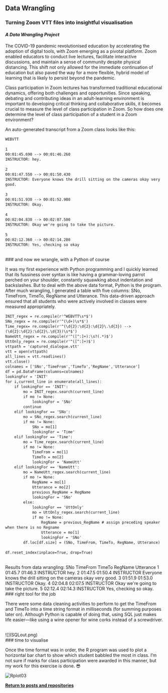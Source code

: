 ## Data Wrangling

### Turning Zoom VTT files into insightful visualisation

#### *A Data Wrangling Project*

The COVID-19 pandemic revolutionised education by accelerating the adoption of digital tools, with Zoom emerging as a pivotal platform. Zoom enabled educators to conduct live lectures, facilitate interactive discussions, and maintain a sense of community despite physical distancing. This shift not only allowed for the immediate continuation of education but also paved the way for a more flexible, hybrid model of learning that is likely to persist beyond the pandemic.

Class participation in Zoom lectures has transformed traditional educational dynamics, offering both challenges and opportunities. Since speaking, debating and contributing ideas in an adult-learning environment is important to developing critical thinking and collaborative skills, it becomes crucial to measure the level of class participation in Zoom. So how does one determine the level of class participation of a student in a Zoom environment?

An auto-generated transcript from a Zoom class looks like this:

    WEBVTT
    
    1
    00:01:45.690 --> 00:01:46.260
    INSTRUCTOR: hey.
    
    2
    00:01:47.550 --> 00:01:50.430
    INSTRUCTOR: Everyone knows the drill sitting on the cameras okay very good.
    
    3
    00:01:51.930 --> 00:01:52.980
    INSTRUCTOR: Okay.
    
    4
    00:02:04.830 --> 00:02:07.500
    INSTRUCTOR: Okay we're going to take the picture.
    
    5
    00:02:12.360 --> 00:02:14.280
    INSTRUCTOR: Yes, checking so okay

<br />
### and now we wrangle, with a Python of course 

It was my first experience with Python programming and I quickly learned that its fussiness over syntax is like having a grammar-loving parrot perched on your shoulder, constantly squawking about indentation and backslashes. But to deal with the above data format, Python is the program. After much wrangling, I generated a table with five columns: SNo, TimeFrom, TimeTo, RegName and Utterance. This data-driven approach ensured that all students who were actively involved in classes were measured appropriately.

    INIT_regex = re.compile(r'^WEBVTT\s*$')
    SNo_regex = re.compile(r'^(\d+)\s*$')
    Time_regex= re.compile(r'^(\d{2}:\d{2}:\d{2}\.\d{3}) --> (\d{2}:\d{2}:\d{2}\.\d{3})\s*$')
    NameUtt_regex = re.compile(r'^([^:]+):\s?(.*)$')
    UttOnly_regex = re.compile(r'^([^:]+)$')
    vttpath = 'captured_dialogue.vtt'
    vtt = open(vttpath)
    all_lines = vtt.readlines()
    vtt.close()
    colnames = ['SNo','TimeFrom','TimeTo','RegName','Utterance']
    df = pd.DataFrame(columns=colnames)
    lookingFor = 'INIT'
    for i,current_line in enumerate(all_lines):
        if lookingFor == 'INIT':
            mo = INIT_regex.search(current_line)
            if mo != None:
                lookingFor = 'SNo'
            continue
        elif lookingFor == 'SNo':
            mo = SNo_regex.search(current_line)
            if mo != None:
                SNo = mo[1]
                lookingFor = 'Time'
        elif lookingFor == 'Time':
            mo = Time_regex.search(current_line)
            if mo != None:
                TimeFrom = mo[1]
                TimeTo = mo[2]
                lookingFor = 'NameUtt'
        elif lookingFor == 'NameUtt':
            mo = NameUtt_regex.search(current_line)
            if mo != None:
                RegName = mo[1]
                Utterance = mo[2]
                previous_RegName = RegName 
                lookingFor = 'SNo'
            else:
                lookingFor == 'UttOnly'
                mo = UttOnly_regex.search(current_line)
                if mo != None:
                    RegName = previous_RegName # assign preceding speaker when there is no Regname
                    Utterance = mo[1]
                    lookingFor = 'SNo'
            df.loc[df.size] = (SNo, TimeFrom, TimeTo, RegName, Utterance)

    df.reset_index(inplace=True, drop=True)

<br />
Results from data wrangling:
    SNo	TimeFrom    TimeTo	RegName	        Utterance
    1	01:45.7	    01:46.3	INSTRUCTOR	hey.
    2	01:47.5	    01:50.4	INSTRUCTOR	Everyone knows the drill sitting on the cameras okay very good.
    3	01:51.9	    01:53.0	INSTRUCTOR	Okay.
    4	02:04.8	    02:07.5	INSTRUCTOR	Okay we're going to take the picture.
    5	02:12.4	    02:14.3	INSTRUCTOR	Yes, checking so okay.

<br />
### right tool for the job 

There were some data cleaning activities to perform to get the TimeFrom and TimeTo into a time string format in milliseconds (for summing purposes later on). Although Python is capable of doing that, using SQL just makes life easier—like using a wine opener for wine corks instead of a screwdriver.

<br />
![](SQLout.png)

<br />
### time to visualise

Once the time format was in order, the R program was used to plot a horizontal bar chart to show which student babbled the most in class. I’m not sure if marks for class participation were awarded in this manner, but my work for this exercise is done. 😎

![Rplot03](https://github.com/KenYeoKP/mystuff/assets/167163077/223924cf-1faf-41d6-a972-42ebd9d08b28)

<a style="font-weight:bold" href="https://KenYeoKP.github.io">Return to posts and repositories</a>
